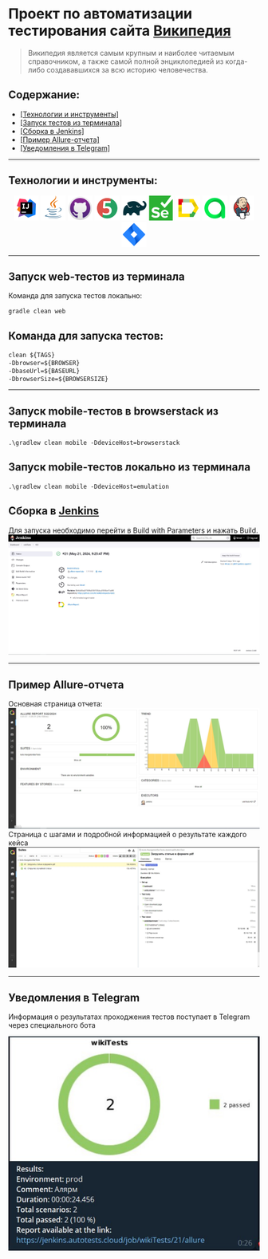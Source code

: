 # Проект по автоматизации тестирования сайта [Википедия](https://ru.wikipedia.org/)
> Википедия является самым крупным и наиболее читаемым справочником, а также самой полной энциклопедией из когда-либо создававшихся за всю историю человечества.

## Содержание:

- <a href="#tools">[Технологии и инструменты]
- <a href="#autotests">[Запуск тестов из терминала]</a>
- <a href="#allure">[Сборка в Jenkins]</a>
- <a href="#allure">[Пример Allure-отчета]</a>
- <a href="#telegram">[Уведомления в Telegram]</a>
--- 

<a id="tools"></a>

## <a name="Технологии и инструменты">**Технологии и инструменты:**</a>

<p align="center">  
<a href="https://www.jetbrains.com/idea/"><img src="images/Intelij_IDEA.svg" width="50" height="50"  alt="IDEA"/></a>  
<a href="https://www.java.com/"><img src="images/Java.svg" width="50" height="50"  alt="Java"/></a>  
<a href="https://github.com/"><img src="images/github.svg" width="50" height="50"  alt="Github"/></a>  
<a href="https://junit.org/junit5/"><img src="images/JUnit5.svg" width="50" height="50"  alt="JUnit 5"/></a>  
<a href="https://gradle.org/"><img src="images/Gradle.svg" width="50" height="50"  alt="Gradle"/></a>  
<a href="https://selenide.org/"><img src="images/Selenium.svg" width="50" height="50"  alt="Selenium"/></a>  
<a href="ht[images](images)tps://github.com/allure-framework/allure2"><img src="images/Allure.svg" width="50" height="50"  alt="Allure"/></a> 
<a href="https://qameta.io/"><img src="images/Allure2.svg" width="50" height="50"  alt="Allure TestOps"/></a>   
<a href="https://www.jenkins.io/"><img src="images/Jenkins.svg" width="50" height="50"  alt="Jenkins"/></a>  
<a href="https://www.atlassian.com/ru/software/jira/"><img src="images/Jira.svg" width="50" height="50"  alt="Jira"/></a>  
</p>

---
<a id="autotests"></a>
## Запуск web-тестов из терминала
Команда для запуска тестов локально: 
```
gradle clean web

```
## Команда для запуска тестов: 

```agsl
clean ${TAGS} 
-Dbrowser=${BROWSER} 
-DbaseUrl=${BASEURL} 
-DbrowserSize=${BROWSERSIZE}
```
---

## Запуск mobile-тестов в browserstack из терминала 

```
.\gradlew clean mobile -DdeviceHost=browserstack
```
## Запуск mobile-тестов локально из терминала

```
.\gradlew clean mobile -DdeviceHost=emulation
```
  
<a id="jenkins"></a>
  
## Сборка в [Jenkins](https://jenkins.autotests.cloud/job/wikiTests/)
Для запуска необходимо перейти в Build with Parameters и нажать Build.
<img src=images/Jenkins.jpg>

---
<a id="allure"></a>

## Пример Allure-отчета
Основная страница отчета:
<img src=images/AllureStart.jpg>
Страница с шагами и подробной информацией о результате каждого кейса
<img src=images/AllureSteps.jpg>





---
<a id="telegram"></a>

## Уведомления в Telegram
Информация о результатах проходжения тестов поступает в Telegram через специального бота

<img src=images/TelegramNot.jpg>
